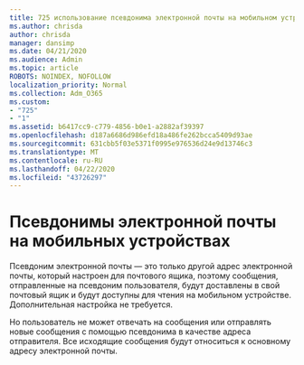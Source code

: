 ```yaml
---
title: 725 использование псевдонима электронной почты на мобильном устройстве
ms.author: chrisda
author: chrisda
manager: dansimp
ms.date: 04/21/2020
ms.audience: Admin
ms.topic: article
ROBOTS: NOINDEX, NOFOLLOW
localization_priority: Normal
ms.collection: Adm_O365
ms.custom:
- "725"
- "1"
ms.assetid: b6417cc9-c779-4856-b0e1-a2882af39397
ms.openlocfilehash: d187a6686d986efd18a486fe262bcca5409d93ae
ms.sourcegitcommit: 631cbb5f03e5371f0995e976536d24e9d13746c3
ms.translationtype: MT
ms.contentlocale: ru-RU
ms.lasthandoff: 04/22/2020
ms.locfileid: "43726297"
---
```

# <a name="email-aliases-on-mobile-devices"></a>Псевдонимы электронной почты на мобильных устройствах

Псевдоним электронной почты — это только другой адрес электронной почты, который настроен для почтового ящика, поэтому сообщения, отправленные на псевдоним пользователя, будут доставлены в свой почтовый ящик и будут доступны для чтения на мобильном устройстве. Дополнительная настройка не требуется.

Но пользователь не может отвечать на сообщения или отправлять новые сообщения с помощью псевдонима в качестве адреса отправителя. Все исходящие сообщения будут относиться к основному адресу электронной почты.
